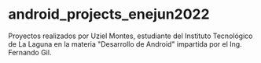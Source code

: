 # android_projects_enejun2022
Proyectos realizados por Uziel Montes, estudiante del Instituto Tecnológico de La Laguna en la materia "Desarrollo de Android" impartida por el Ing. Fernando Gil.
